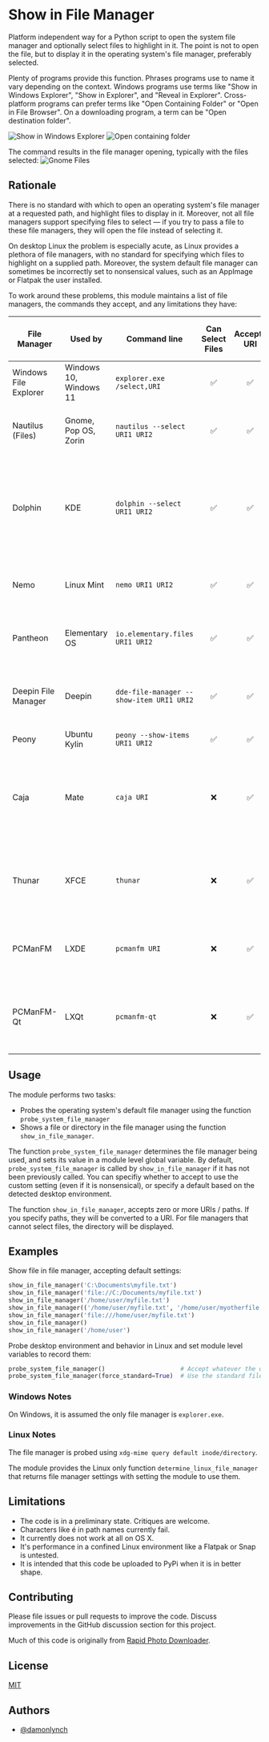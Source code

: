 # Show in File Manager

Platform independent way for a Python script to open the system file manager and optionally select files to highlight
in it. The point is not to open the file, but to display it in the operating system's file manager, preferably selected.

Plenty of programs provide this function. Phrases programs use to name it vary depending on the context. 
Windows programs use terms like "Show in Windows Explorer", "Show in Explorer", and "Reveal in Explorer". 
Cross-platform programs can prefer terms like "Open Containing Folder" or "Open in File Browser".
On a downloading program, a term can be "Open destination folder".

![Show in Windows Explorer](.github/photomechanic-win.png)
![Open containing folder](.github/documentviewer-gnome.png)

The command results in the file manager opening, typically with the files selected:
![Gnome Files](.github/files-gnome.png)

## Rationale

There is no standard with which to open an operating system's file manager at a requested path,
and highlight files to display in it. Moreover, not all file managers support specifying files to select &mdash;
if you try to pass a file to these file managers, they will open the file instead of selecting it.  

On desktop Linux the problem is especially acute, as Linux provides a plethora of file managers, with no 
standard for specifying which files to highlight on a supplied path. Moreover, the system default file manager
can sometimes be incorrectly set to nonsensical values, such as an AppImage or Flatpak the user installed.

To work around these problems, this module maintains a list of file managers, the commands they accept, and any
limitations they have:

|File Manager|Used by|Command line       |Can Select Files|Accepts URI  |Accepts Path|Handles Multiple Files / Directories|Notes|
|------------|-------|-------------------|:---:|:---:|:---:|:---:|----|
| Windows File Explorer|Windows 10, Windows 11| `explorer.exe /select,URI`|:white_check_mark:|:white_check_mark:|:white_check_mark:|:x:|No space between comma and URI.|
| Nautilus (Files)|Gnome, Pop OS, Zorin|`nautilus --select URI1 URI2`|:white_check_mark:|:white_check_mark:|:white_check_mark:|:warning:|Multiple URIs open multiple Nautilus windows.|
|Dolphin|KDE|`dolphin --select URI1 URI2 `|:white_check_mark:|:white_check_mark:|:white_check_mark:|:white_check_mark:|`--select` functionality fails in some recent KDE releases, but is working in KDE Neon testing.|
|Nemo|Linux Mint|`nemo URI1 URI2`|:white_check_mark:|:white_check_mark:|:white_check_mark:|:warning:|Multiple URIs open multiple Nemo windows.|
|Pantheon|Elementary OS|`io.elementary.files URI1 URI2`|:white_check_mark:|:white_check_mark:|:white_check_mark:|:warning:| Multiple URIs open multiple Pantheon tabs.|
|Deepin File Manager|Deepin|`dde-file-manager --show-item URI1 URI2`|:white_check_mark:|:white_check_mark:|:white_check_mark:|:warning:| Multiple URIs open multiple Deepin File Manager tabs.|
|Peony|Ubuntu Kylin|`peony --show-items URI1 URI2`|:white_check_mark:|:white_check_mark:|:white_check_mark:|:white_check_mark:| |
|Caja|Mate|`caja URI`|:x:|:white_check_mark:|:white_check_mark:|:warning:|Specifying a file causes an error. Multiple URIs open multiple Caja windows.|
|Thunar|XFCE|`thunar`|:x:|:white_check_mark:|:white_check_mark:|:warning:|Specifying a file opens it. Multiple URIs open multiple Thunar windows.|
|PCManFM|LXDE|`pcmanfm URI`|:x:|:white_check_mark:|:white_check_mark:|:x:|Specifying a file opens it. Multiple URIs open only the first URI.|
|PCManFM-Qt|LXQt|`pcmanfm-qt`|:x:|:white_check_mark:|:white_check_mark:|:white_check_mark:|Specifying a file opens it. Multiple URIs open multiple PCManFM-Qt windows.|


## Usage

The module performs two tasks:
 - Probes the operating system's default file manager using the function `probe_system_file_manager`
 - Shows a file or directory in the file manager using the function ```show_in_file_manager```.

The function `probe_system_file_manager` determines the file manager being used, and sets its value in a module level
global variable. By default, `probe_system_file_manager` is called by ```show_in_file_manager``` if it has not been
previously called.  You can specifiy whether to accept to use the custom setting (even if it is nonsensical), or specify
a default based on the detected desktop environment.

The function ```show_in_file_manager```, accepts zero or more URIs / paths. If you specify paths, they will be converted
to a URI. For file managers that cannot select files, the directory will be displayed.

## Examples

Show file in file manager, accepting default settings:
```python
show_in_file_manager('C:\Documents\myfile.txt')                                # Windows path
show_in_file_manager('file://C:/Documents/myfile.txt')                         # Windows URI
show_in_file_manager('/home/user/myfile.txt')                                  # Linux path
show_in_file_manager(('/home/user/myfile.txt', '/home/user/myotherfile.txt'))  # Linux multiple paths
show_in_file_manager('file:///home/user/myfile.txt')                           # Linux URI
show_in_file_manager()                                                         # Simply open the file manager
show_in_file_manager('/home/user')                                             # Open the file manager at a directory
```

Probe desktop environment and behavior in Linux and set module level variables to record them:
```python
probe_system_file_manager()                     # Accept whatever the default file manager setting is for system
probe_system_file_manager(force_standard=True)  # Use the standard file manager for the desktop, ignoring custom user settings 
```

### Windows Notes

On Windows, it is assumed the only file manager is `explorer.exe`.

### Linux Notes
The file manager is probed using `xdg-mime query default inode/directory`.  

The module provides the Linux only function ```determine_linux_file_manager``` that returns file manager settings with
setting the module to use them.

## Limitations

 - The code is in a preliminary state. Critiques are welcome.
 - Characters like é in path names currently fail.
 - It currently does not work at all on OS X.
 - It's performance in a confined Linux environment like a Flatpak or Snap is untested. 
 - It is intended that this code be uploaded to PyPi when it is in better shape.

## Contributing

Please file issues or pull requests to improve the code. Discuss improvements in the GitHub discussion section for 
this project.

Much of this code is originally from [Rapid Photo Downloader](https://github.com/damonlynch/rapid-photo-downloader).


## License

[MIT](https://choosealicense.com/licenses/mit/)

  
## Authors

- [@damonlynch](https://github.com/damonlynch)



